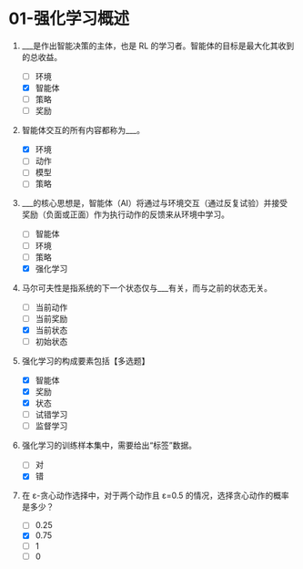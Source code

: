 # 01-强化学习概述

1. \_\_\_是作出智能决策的主体，也是 RL 的学习者。智能体的目标是最大化其收到的总收益。

    - [ ] 环境
    - [x] 智能体
    - [ ] 策略
    - [ ] 奖励

2. 智能体交互的所有内容都称为\_\_\_。

    - [x] 环境
    - [ ] 动作
    - [ ] 模型
    - [ ] 策略

3. \_\_\_的核心思想是，智能体（AI）将通过与环境交互（通过反复试验）并接受奖励（负面或正面）作为执行动作的反馈来从环境中学习。

    - [ ] 智能体
    - [ ] 环境
    - [ ] 策略
    - [x] 强化学习

4. 马尔可夫性是指系统的下一个状态仅与\_\_\_有关，而与之前的状态无关。

    - [ ] 当前动作
    - [ ] 当前奖励
    - [x] 当前状态
    - [ ] 初始状态

5. 强化学习的构成要素包括【多选题】

    - [x] 智能体
    - [x] 奖励
    - [x] 状态
    - [ ] 试错学习
    - [ ] 监督学习

6. 强化学习的训练样本集中，需要给出“标签”数据。

    - [ ] 对
    - [x] 错

7. 在 ε-贪心动作选择中，对于两个动作且 ε=0.5 的情况，选择贪心动作的概率是多少？

    - [ ] 0.25
    - [x] 0.75
    - [ ] 1
    - [ ] 0
